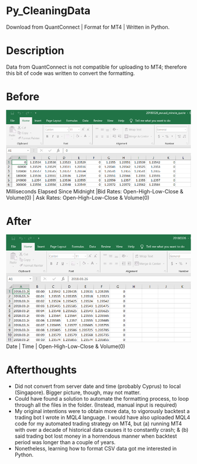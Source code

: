 # Py_CleaningData
Download from QuantConnect | Format for MT4 | Written in Python.

# Description
Data from QuantConnect is not compatible for uploading to MT4; therefore this bit of code was written to convert the formatting.

# Before
![Not even readable](https://github.com/margohpolo/Py_CleaningData/blob/master/csv_before.PNG)
Milliseconds Elapsed Since Midnight |Bid Rates: Open-High-Low-Close & Volume(0) | Ask Rates: Open-High-Low-Close & Volume(0)

# After
![Much better](https://github.com/margohpolo/Py_CleaningData/blob/master/csv_after.PNG)
Date | Time | Open-High-Low-Close & Volume(0)

# Afterthoughts
- Did not convert from server date and time (probably Cyprus) to local (Singapore). Bigger picture, though, may not matter.
- Could have found a solution to automate the formatting process, to loop through all the files in the folder. (Instead, manual input is required)
- My original intentions were to obtain more data, to vigorously backtest a trading bot I wrote in MQL4 language. I would have also uploaded MQL4 code for my automated trading strategy on MT4, but (a) running MT4 with over a decade of historical data causes it to constantly crash; & (b) said trading bot lost money in a horrendous manner when backtest period was longer than a couple of years.
- Nonetheless, learning how to format CSV data got me interested in Python.

